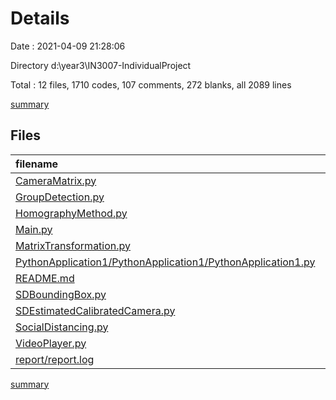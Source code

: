 # Details

Date : 2021-04-09 21:28:06

Directory d:\year3\IN3007-IndividualProject

Total : 12 files,  1710 codes, 107 comments, 272 blanks, all 2089 lines

[summary](results.md)

## Files
| filename | language | code | comment | blank | total |
| :--- | :--- | ---: | ---: | ---: | ---: |
| [CameraMatrix.py](/CameraMatrix.py) | Python | 47 | 0 | 4 | 51 |
| [GroupDetection.py](/GroupDetection.py) | Python | 77 | 4 | 31 | 112 |
| [HomographyMethod.py](/HomographyMethod.py) | Python | 60 | 0 | 15 | 75 |
| [Main.py](/Main.py) | Python | 2 | 0 | 1 | 3 |
| [MatrixTransformation.py](/MatrixTransformation.py) | Python | 31 | 1 | 14 | 46 |
| [PythonApplication1/PythonApplication1/PythonApplication1.py](/PythonApplication1/PythonApplication1/PythonApplication1.py) | Python | 87 | 14 | 42 | 143 |
| [README.md](/README.md) | Markdown | 2 | 0 | 1 | 3 |
| [SDBoundingBox.py](/SDBoundingBox.py) | Python | 18 | 2 | 2 | 22 |
| [SDEstimatedCalibratedCamera.py](/SDEstimatedCalibratedCamera.py) | Python | 30 | 21 | 14 | 65 |
| [SocialDistancing.py](/SocialDistancing.py) | Python | 110 | 52 | 56 | 218 |
| [VideoPlayer.py](/VideoPlayer.py) | Python | 119 | 13 | 23 | 155 |
| [report/report.log](/report/report.log) | Log | 1,127 | 0 | 69 | 1,196 |

[summary](results.md)
